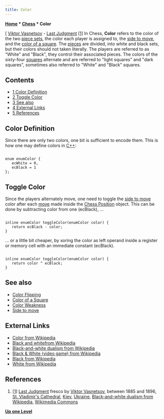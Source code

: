 ```yaml
---
title: Color
---
```

**[Home](Home "Home") * [Chess](Chess "Chess") * Color**

\[ [Viktor Vasnetsov](Category:Viktor_Vasnetsov "Category:Viktor Vasnetsov") - [Last Judgment](https://en.wikipedia.org/wiki/Last_Judgment) <a id="cite-note-1" href="#cite-ref-1">[1]</a>
In Chess, **Color** refers to the color of the two [piece sets](Pieces "Pieces"), the color each player is assigned to, the [side to move](Side_to_move "Side to move"), and the [color of a square](Color_of_a_Square "Color of a Square").
The [pieces](Pieces "Pieces") are divided, into white and black sets, but their colors should not taken literally. The players are referred to as "White" and "Black", they control their associated pieces. The colors of the sixty-four [squares](Squares "Squares") alternate and are referred to "light squares" and "dark squares", sometimes also referred to "White" and "Black" squares.

## Contents

- [1 Color Definition](#color-definition)
- [2 Toggle Color](#toggle-color)
- [3 See also](#see-also)
- [4 External Links](#external-links)
- [5 References](#references)

## Color Definition

Since there are only two colors, one bit is sufficient to encode them. This is how one may define colors in [C++](Cpp "Cpp"):

```

enum enumColor {
   ecWhite = 0,
   ecBlack = 1
};

```

## Toggle Color

Since the players alternately move, one need to toggle the [side to move](Side_to_move "Side to move") color after each [move](Moves "Moves") made inside the [Chess Position](Chess_Position "Chess Position") object. This can be done by subtracting color from one (ecBlack), ...

```

inline enumColor toggleColor(enumColor color) {
   return ecBlack - color;
}

```

... or a little bit cheaper, by xoring the color as left operand inside a register or memory cell with an immediate constant (ecBlack).

```

inline enumColor toggleColor(enumColor color) {
   return color ^ ecBlack;
}

```

## See also

- [Color Flipping](Color_Flipping "Color Flipping")
- [Color of a Square](Color_of_a_Square "Color of a Square")
- [Color Weakness](Color_Weakness "Color Weakness")
- [Side to move](Side_to_move "Side to move")

## External Links

- [Color from Wikipedia](https://en.wikipedia.org/wiki/Color)
- [Black and whitefrom Wikipedia](https://en.wikipedia.org/wiki/Black_and_white)
- [Black-and-white dualism from Wikipedia](https://en.wikipedia.org/wiki/Black-and-white_dualism)
- [Black & White (video game) from Wikipedia](https://en.wikipedia.org/wiki/Black_%26_White_%28video_game%29)
- [Black from Wikipedia](https://en.wikipedia.org/wiki/Black)
- [White from Wikipedia](https://en.wikipedia.org/wiki/White)

## References

1. <a id="cite-ref-1" href="#cite-note-1">[1]</a> [Last Judgment](https://en.wikipedia.org/wiki/Last_Judgment) fresco by [Viktor Vasnetsov](Category:Viktor_Vasnetsov "Category:Viktor Vasnetsov"), between 1885 and 1896, [St. Vladimir's Cathedral](https://en.wikipedia.org/wiki/St_Volodymyr%27s_Cathedral), [Kiev](https://en.wikipedia.org/wiki/Kiev), [Ukraine](https://en.wikipedia.org/wiki/Ukraine), [Black-and-white dualism from Wikipedia](https://en.wikipedia.org/wiki/Black-and-white_dualism), [Wikimedia Commons](https://en.wikipedia.org/wiki/Wikimedia_Commons)

**[Up one Level](Chess "Chess")**

